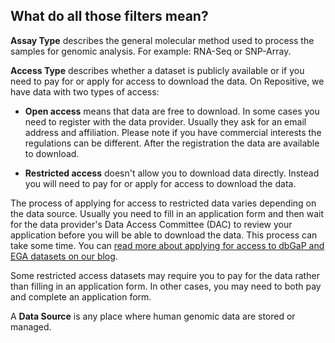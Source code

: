 ## What do all those filters mean?

**Assay Type** describes the general molecular method used to process the samples for genomic analysis. For example: RNA-Seq or SNP-Array.  

**Access Type** describes whether a dataset is publicly available or if you need to pay for or apply for access to download the data. On Repositive, we have data with two types of access:  

* **Open access** means that data are free to download. In some cases you need to register with the data provider. Usually they ask for an email address and affiliation. Please note if you have commercial interests the regulations can be different.  After the registration the data are available to download.  

* **Restricted access** doesn't allow you to download data directly. Instead you will need to pay for or apply for access to download the data.  

The process of applying for access to restricted data varies depending on the data source. Usually you need to fill in an application form and then wait for the data provider's Data Access Committee (DAC) to review your application before you will be able to download the data. This process can take some time. You can [read more about applying for access to dbGaP and EGA datasets on our blog](http://blog.repositive.io/how-to-successfully-apply-for-access-to-ega/).  

Some restricted access datasets may require you to pay for the data rather than filling in an application form. In other cases, you may need to both pay and complete an application form.

A **Data Source** is any place where human genomic data are stored or managed.

<!-- Technology describes the specific technology/platform or analytic machinery involved in the sample processing. For example: Affymetrix or Illumina HiSeq. -->

